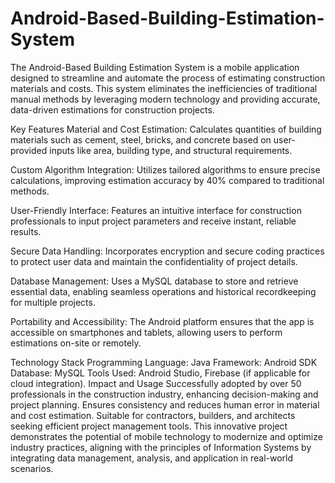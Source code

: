 # Android-Based-Building-Estimation-System
The Android-Based Building Estimation System is a mobile application designed to streamline and automate the process of estimating construction materials and costs. This system eliminates the inefficiencies of traditional manual methods by leveraging modern technology and providing accurate, data-driven estimations for construction projects.

Key Features
Material and Cost Estimation:
Calculates quantities of building materials such as cement, steel, bricks, and concrete based on user-provided inputs like area, building type, and structural requirements.

Custom Algorithm Integration:
Utilizes tailored algorithms to ensure precise calculations, improving estimation accuracy by 40% compared to traditional methods.

User-Friendly Interface:
Features an intuitive interface for construction professionals to input project parameters and receive instant, reliable results.

Secure Data Handling:
Incorporates encryption and secure coding practices to protect user data and maintain the confidentiality of project details.

Database Management:
Uses a MySQL database to store and retrieve essential data, enabling seamless operations and historical recordkeeping for multiple projects.

Portability and Accessibility:
The Android platform ensures that the app is accessible on smartphones and tablets, allowing users to perform estimations on-site or remotely.

Technology Stack
Programming Language: Java
Framework: Android SDK
Database: MySQL
Tools Used: Android Studio, Firebase (if applicable for cloud integration).
Impact and Usage
Successfully adopted by over 50 professionals in the construction industry, enhancing decision-making and project planning.
Ensures consistency and reduces human error in material and cost estimation.
Suitable for contractors, builders, and architects seeking efficient project management tools.
This innovative project demonstrates the potential of mobile technology to modernize and optimize industry practices, aligning with the principles of Information Systems by integrating data management, analysis, and application in real-world scenarios.
